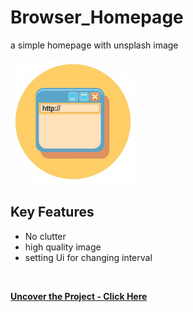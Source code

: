 # Browser_Homepage
a simple homepage with unsplash image
<br>

<img src="https://raw.githubusercontent.com/Brajesh3/Browser_homepage/main/assets/homepage.jpg" height="200">
<br>

## Key Features

* No clutter
* high quality image
* setting Ui for changing interval
<br>

**[<i class="fa-solid fa-up-right-from-square"></i> Uncover the Project - Click Here](https://brajesh3.github.io/Browser_homepage/)**
